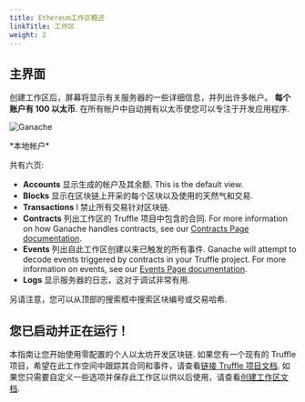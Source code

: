 ```yaml
---
title: Ethereum工作区概述
linkTitle: 工作区
weight: 2
---
```


## 主界面

创建工作区后，屏幕将显示有关服务器的一些详细信息，并列出许多帐户。
**每个账户有 100 以太币**.
在所有帐户中自动拥有以太币使您可以专注于开发应用程序.

![Ganache](/img/docs/ganache/ganache-accounts.png)

<p class="text-center">*本地帐户*</p>

共有六页:

- **Accounts** 显示生成的帐户及其余额. This is the default view.
- **Blocks** 显示在区块链上开采的每个区块以及使用的天然气和交易.
- **Transactions** l 禁止所有交易针对区块链.
- **Contracts** 列出工作区的 Truffle 项目中包含的合同. For more information on how Ganache handles contracts, see our [Contracts Page documentation](/docs/ganache/truffle-projects/contracts-page).
- **Events** 列出自此工作区创建以来已触发的所有事件. Ganache will attempt to decode events triggered by contracts in your Truffle project. For more information on events, see our [Events Page documentation](/docs/ganache/truffle-projects/events-page).
- **Logs** 显示服务器的日志，这对于调试非常有用.

另请注意，您可以从顶部的搜索框中搜索区块编号或交易哈希.

## 您已启动并正在运行！

本指南让您开始使用零配置的个人以太坊开发区块链. 如果您有一个现有的 Truffle 项目，希望在此工作空间中跟踪其合同和事件，请查看[链接 Truffle 项目文档](/docs/ganache/truffle-projects/linking-a-truffle-project).
如果您只需要自定义一些选项并保存此工作区以供以后使用，请查看[创建工作区文档](/docs/ganache/workspaces/creating-workspaces#saving-the-current-quickstart-blockchain-as-a-new-workspace).

